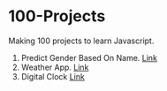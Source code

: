 # 100-Projects
Making 100 projects to learn Javascript.

1. Predict Gender Based On Name. [Link](https://65eadbbf4568f566fcc6322b--cozy-sawine-d5536a.netlify.app/)
2. Weather App. [Link](https://65eb978993097c2656fe808b--glowing-mermaid-859984.netlify.app/)
3. Digital Clock [Link](https://65ec19477310826bbd95638e--heartfelt-hamster-738877.netlify.app/)

